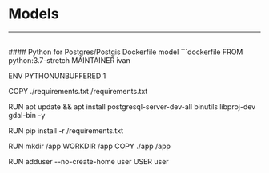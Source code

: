 # Models
<hr>
<br>
#### Python for Postgres/Postgis Dockerfile model
```dockerfile
FROM python:3.7-stretch
MAINTAINER ivan

ENV PYTHONUNBUFFERED 1

COPY ./requirements.txt /requirements.txt

RUN apt update && apt install postgresql-server-dev-all binutils libproj-dev gdal-bin -y

RUN pip install -r /requirements.txt

RUN mkdir /app
WORKDIR /app
COPY ./app /app

RUN adduser --no-create-home user
USER user

```